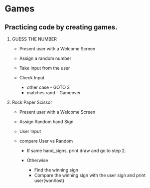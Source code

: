 # Games

## Practicing code by creating games.

1. GUESS THE NUMBER

    - Present user with a Welcome Screen
    - Assign a random number
    - Take Input from the user
    - Check Input

        - other case - GOTO 3
        - matches rand - Gameover

2. Rock Paper Scissor

    - Present user with a Welcome Screen 
    - Assign Random hand Sign
    - User Input
    - compare User vs Random

        - If same hand_signs, print draw and go to step 2.
        - Otherwise 

            - Find the winning sign
            - Compare the winning sign with the user sign and print user(won/lost)